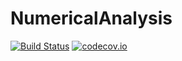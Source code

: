 # NumericalAnalysis



[![Build Status](https://travis-ci.org/lwoo1999/NumericalAnalysis.jl.svg?branch=master)](https://travis-ci.org/lwoo1999/NumericalAnalysis.jl)
[![codecov.io](http://codecov.io/github/lwoo1999/NumericalAnalysis.jl/coverage.svg?branch=master)](http://codecov.io/github/lwoo1999/NumericalAnalysis.jl?branch=master)